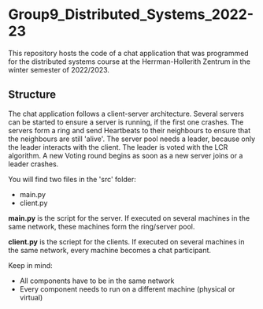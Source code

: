 # Group9_Distributed_Systems_2022-23
This repository hosts the code of a chat application that was programmed for the distributed systems course at the Herrman-Hollerith Zentrum in the winter semester of 2022/2023.

## Structure
The chat application follows a client-server architecture. Several servers can be started to ensure a server is running, if the first one crashes. The servers form a ring and send Heartbeats to their neighbours to ensure that the neighbours are still 'alive'. The server pool needs a leader, because only the leader interacts with the client. The leader is voted with the LCR algorithm. A new Voting round begins as soon as a new server joins or a leader crashes.

You will find two files in the 'src' folder:
- main.py
- client.py

<b>main.py</b> is the script for the server. If executed on several machines in the same network, these machines form the ring/server pool.

<b>client.py</b> is the scriept for the clients. If executed on several machines in the same network, every machine becomes a chat participant.

Keep in mind:
- All components have to be in the same network
- Every component needs to run on a different machine (physical or virtual)
